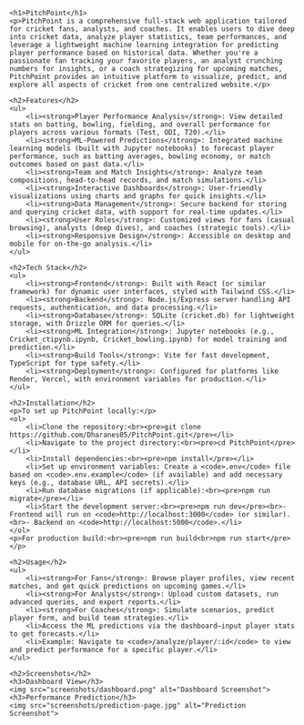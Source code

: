     <h1>PitchPoint</h1>
    <p>PitchPoint is a comprehensive full-stack web application tailored for cricket fans, analysts, and coaches. It enables users to dive deep into cricket data, analyze player statistics, team performances, and leverage a lightweight machine learning integration for predicting player performance based on historical data. Whether you're a passionate fan tracking your favorite players, an analyst crunching numbers for insights, or a coach strategizing for upcoming matches, PitchPoint provides an intuitive platform to visualize, predict, and explore all aspects of cricket from one centralized website.</p>

    <h2>Features</h2>
    <ul>
        <li><strong>Player Performance Analysis</strong>: View detailed stats on batting, bowling, fielding, and overall performance for players across various formats (Test, ODI, T20).</li>
        <li><strong>ML-Powered Predictions</strong>: Integrated machine learning models (built with Jupyter notebooks) to forecast player performance, such as batting averages, bowling economy, or match outcomes based on past data.</li>
        <li><strong>Team and Match Insights</strong>: Analyze team compositions, head-to-head records, and match simulations.</li>
        <li><strong>Interactive Dashboards</strong>: User-friendly visualizations using charts and graphs for quick insights.</li>
        <li><strong>Data Management</strong>: Secure backend for storing and querying cricket data, with support for real-time updates.</li>
        <li><strong>User Roles</strong>: Customized views for fans (casual browsing), analysts (deep dives), and coaches (strategic tools).</li>
        <li><strong>Responsive Design</strong>: Accessible on desktop and mobile for on-the-go analysis.</li>
    </ul>

    <h2>Tech Stack</h2>
    <ul>
        <li><strong>Frontend</strong>: Built with React (or similar framework) for dynamic user interfaces, styled with Tailwind CSS.</li>
        <li><strong>Backend</strong>: Node.js/Express server handling API requests, authentication, and data processing.</li>
        <li><strong>Database</strong>: SQLite (cricket.db) for lightweight storage, with Drizzle ORM for queries.</li>
        <li><strong>ML Integration</strong>: Jupyter notebooks (e.g., Cricket_ctipynb.ipynb, Cricket_bowling.ipynb) for model training and prediction.</li>
        <li><strong>Build Tools</strong>: Vite for fast development, TypeScript for type safety.</li>
        <li><strong>Deployment</strong>: Configured for platforms like Render, Vercel, with environment variables for production.</li>
    </ul>

    <h2>Installation</h2>
    <p>To set up PitchPoint locally:</p>
    <ol>
        <li>Clone the repository:<br><pre>git clone https://github.com/Dharanes05/PitchPoint.git</pre></li>
        <li>Navigate to the project directory:<br><pre>cd PitchPoint</pre></li>
        <li>Install dependencies:<br><pre>npm install</pre></li>
        <li>Set up environment variables: Create a <code>.env</code> file based on <code>.env.example</code> (if available) and add necessary keys (e.g., database URL, API secrets).</li>
        <li>Run database migrations (if applicable):<br><pre>npm run migrate</pre></li>
        <li>Start the development server:<br><pre>npm run dev</pre><br>- Frontend will run on <code>http://localhost:3000</code> (or similar).<br>- Backend on <code>http://localhost:5000</code>.</li>
    </ol>
    <p>For production build:<br><pre>npm run build<br>npm run start</pre></p>

    <h2>Usage</h2>
    <ul>
        <li><strong>For Fans</strong>: Browse player profiles, view recent matches, and get quick predictions on upcoming games.</li>
        <li><strong>For Analysts</strong>: Upload custom datasets, run advanced queries, and export reports.</li>
        <li><strong>For Coaches</strong>: Simulate scenarios, predict player form, and build team strategies.</li>
        <li>Access the ML predictions via the dashboard—input player stats to get forecasts.</li>
        <li>Example: Navigate to <code>/analyze/player/:id</code> to view and predict performance for a specific player.</li>
    </ul>

    <h2>Screenshots</h2>
    <h3>Dashboard View</h3>
    <img src="screenshots/dashboard.png" alt="Dashboard Screenshot">
    <h3>Performance Prediction</h3>
    <img src="screenshots/prediction-page.jpg" alt="Prediction Screenshot">
